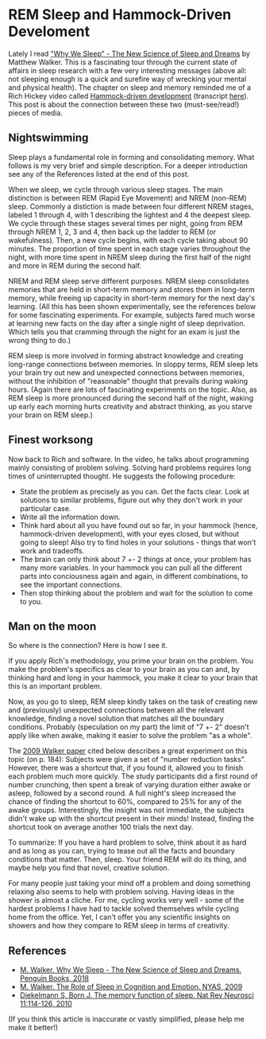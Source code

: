 # REM Sleep and Hammock-Driven Develoment

Lately I read ["Why We Sleep" - The New Science of Sleep and Dreams](https://www.penguin.co.uk/books/295665/why-we-sleep/9780141983769.html) by Matthew Walker. 
This is a fascinating tour through the current state of affairs in sleep research with a few very interesting messages 
(above all: not sleeping enough is a quick and surefire way of wrecking your mental and physical health).
The chapter on sleep and memory reminded me of a Rich Hickey video called [Hammock-driven development](https://www.youtube.com/watch?v=f84n5oFoZBc) 
(transcript [here](https://github.com/matthiasn/talk-transcripts/blob/master/Hickey_Rich/HammockDrivenDev.md)).
This post is about the connection between these two (must-see/read!) pieces of media.


## Nightswimming

Sleep plays a fundamental role in forming and consolidating memory.
What follows is my very brief and simple description.
For a deeper introduction see any of the References listed at the end of this post.

When we sleep, we cycle through various sleep stages.
The main distinction is between REM (Rapid Eye Movement) and NREM (non-REM) sleep.
Commonly a distiction is made between four different NREM stages, labeled 1 through 4, with 1 describing the lightest and 4 the deepest sleep.
We cycle through these stages several times per night, going from REM through NREM 1, 2, 3 and 4, then back up the ladder to REM (or wakefulness).
Then, a new cycle begins, with each cycle taking about 90 minutes.
The proportion of time spent in each stage varies throughout the night, with more time spent in NREM sleep during the first half of the night
and more in REM during the second half.

NREM and REM sleep serve different purposes.
NREM sleep consolidates memories that are held in short-term memory and stores them in long-term memory, while freeing up capacity in short-term
memory for the next day's learning.
(All this has been shown experimentally, see the references below for some fascinating experiments.
For example, subjects fared much worse at learning new facts on the day after a single night of sleep deprivation.
Which tells you that cramming through the night for an exam is just the wrong thing to do.)

REM sleep is more involved in forming abstract knowledge and creating long-range connections between memories.
In sloppy terms, REM sleep lets your brain try out new and unexpected connections between memories, without the inhibition of "reasonable" thought that prevails during waking hours.
(Again there are lots of fascinating experiments on the topic. Also, as REM sleep is more pronounced during the second half of the night,
waking up early each morning hurts creativity and abstract thinking, as you starve your brain on REM sleep.)


## Finest worksong

Now back to Rich and software.
In the video, he talks about programming mainly consisting of problem solving.
Solving hard problems requires long times of uninterrupted thought.
He suggests the following procedure:

* State the problem as precisely as you can. Get the facts clear. Look at solutions to similar problems, figure out why they don't work in your particular case.
* Write all the information down.
* Think hard about all you have found out so far, in your hammock (hence, hammock-driven development), with your eyes closed, but without going to sleep!
  Also try to find holes in your solutions - things that won't work and tradeoffs.
* The brain can only think about 7 +- 2 things at once, your problem has many more variables. In your hammock you can pull all the different parts
  into conciousness again and again, in different combinations, to see the important connections.
* Then stop thinking about the problem and wait for the solution to come to you.


## Man on the moon

So where is the connection? Here is how I see it.

If you apply Rich's methodology, you prime your brain on the problem.
You make the problem's specifics as clear to your brain as you can and, by thinking hard and long in your hammock,
you make it clear to your brain that this is an important problem.

Now, as you go to sleep, REM sleep kindly takes on the task of creating new and (previously) unexpected connections 
between all the relevant knowledge, finding a novel solution that matches all the boundary conditions.
Probably (speculation on my part) the limit of "7 +- 2" doesn't apply like when awake, making it easier to solve
the problem "as a whole".

The [2009 Walker paper](https://walkerlab.berkeley.edu/reprints/Walker_NYAS_2009.pdf) cited below
describes a great experiment on this topic (on p. 184): 
Subjects were given a set of "number reduction tasks".
However, there was a shortcut that, if you found it, allowed you to finish each problem much more quickly.
The study participants did a first round of number crunching, then spent a break of varying duration either awake or asleep, followed by a second round.
A full night's sleep increased the chance of finding the shortcut to 60%, compared to 25% for any of the awake groups.
Interestingly, the insight was not immediate, the subjects didn't wake up with the shortcut present in their minds!
Instead, finding the shortcut took on average another 100 trials the next day.

To summarize: If you have a hard problem to solve, think about it as hard and as long as you can, trying to tease
out all the facts and boundary conditions that matter.
Then, sleep.
Your friend REM will do its thing, and maybe help you find that novel, creative solution.

For many people just taking your mind off a problem and doing something relaxing also seems to help with problem solving.
Having ideas in the shower is almost a cliche.
For me, cycling works very well - some of the hardest problems I have had to tackle solved themselves while cycling home from the office.
Yet, I can't offer you any scientific insights on showers and how they compare to REM sleep in terms of creativity.


## References

* [M. Walker. Why We Sleep - The New Science of Sleep and Dreams. Penguin Books, 2018](https://www.penguin.co.uk/books/295665/why-we-sleep/9780141983769.html)
* [M. Walker. The Role of Sleep in Cognition and Emotion. NYAS, 2009](https://walkerlab.berkeley.edu/reprints/Walker_NYAS_2009.pdf)
* [Diekelmann S, Born J. The memory function of sleep. Nat Rev Neurosci 11:114-126, 2010](https://www.researchgate.net/profile/Susanne_Diekelmann/publication/40834254_Diekelmann_S_Born_J_The_memory_function_of_sleep_Nat_Rev_Neurosci_11_114-126/links/0912f5032417709272000000.pdf)

(If you think this article is inaccurate or vastly simplified, please help me make it better!)
